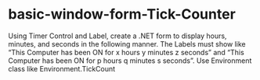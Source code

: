 # basic-window-form-Tick-Counter
Using Timer Control and Label, create a .NET form to display hours, minutes, and seconds in the following manner. The Labels must show like “This Computer has been ON for x hours y minutes z seconds” and  “This Computer has been ON for p hours q minutes s seconds”. Use Environment class like Environment.TickCount
